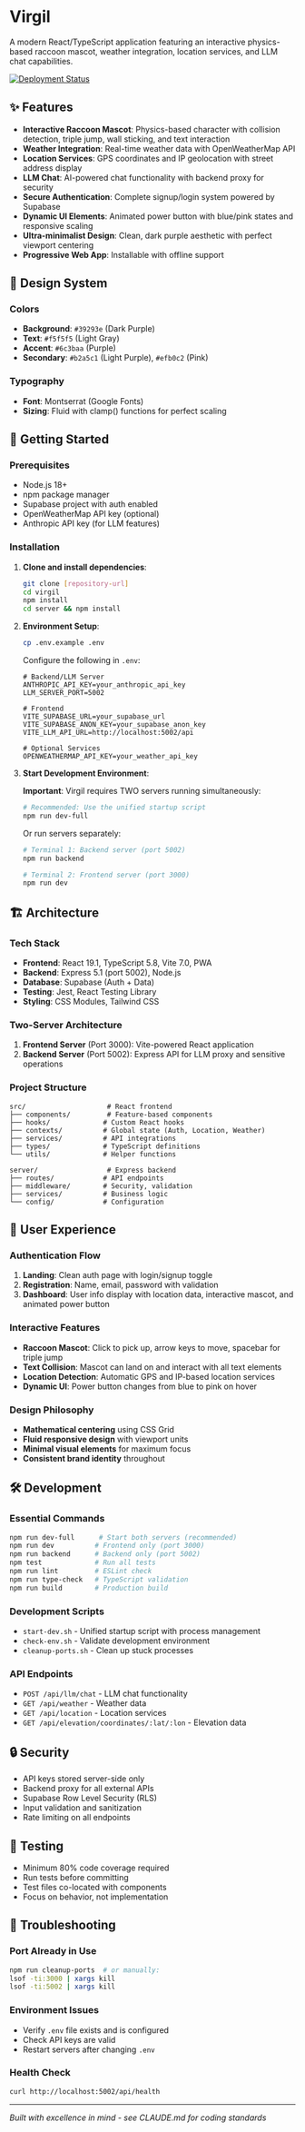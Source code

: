 # Virgil

A modern React/TypeScript application featuring an interactive physics-based raccoon mascot, weather integration, location services, and LLM chat capabilities.

[![Deployment Status](https://img.shields.io/badge/deployment-active-brightgreen)](https://virgil-app.vercel.app)

## ✨ Features

- **Interactive Raccoon Mascot**: Physics-based character with collision detection, triple jump, wall sticking, and text interaction
- **Weather Integration**: Real-time weather data with OpenWeatherMap API
- **Location Services**: GPS coordinates and IP geolocation with street address display
- **LLM Chat**: AI-powered chat functionality with backend proxy for security
- **Secure Authentication**: Complete signup/login system powered by Supabase
- **Dynamic UI Elements**: Animated power button with blue/pink states and responsive scaling
- **Ultra-minimalist Design**: Clean, dark purple aesthetic with perfect viewport centering
- **Progressive Web App**: Installable with offline support

## 🎨 Design System

### Colors

- **Background**: `#39293e` (Dark Purple)
- **Text**: `#f5f5f5` (Light Gray)
- **Accent**: `#6c3baa` (Purple)
- **Secondary**: `#b2a5c1` (Light Purple), `#efb0c2` (Pink)

### Typography

- **Font**: Montserrat (Google Fonts)
- **Sizing**: Fluid with clamp() functions for perfect scaling

## 🚀 Getting Started

### Prerequisites

- Node.js 18+
- npm package manager
- Supabase project with auth enabled
- OpenWeatherMap API key (optional)
- Anthropic API key (for LLM features)

### Installation

1. **Clone and install dependencies**:

   ```bash
   git clone [repository-url]
   cd virgil
   npm install
   cd server && npm install
   ```

2. **Environment Setup**:

   ```bash
   cp .env.example .env
   ```

   Configure the following in `.env`:

   ```env
   # Backend/LLM Server
   ANTHROPIC_API_KEY=your_anthropic_api_key
   LLM_SERVER_PORT=5002

   # Frontend
   VITE_SUPABASE_URL=your_supabase_url
   VITE_SUPABASE_ANON_KEY=your_supabase_anon_key
   VITE_LLM_API_URL=http://localhost:5002/api

   # Optional Services
   OPENWEATHERMAP_API_KEY=your_weather_api_key
   ```

3. **Start Development Environment**:

   **Important**: Virgil requires TWO servers running simultaneously:

   ```bash
   # Recommended: Use the unified startup script
   npm run dev-full
   ```

   Or run servers separately:

   ```bash
   # Terminal 1: Backend server (port 5002)
   npm run backend

   # Terminal 2: Frontend server (port 3000)
   npm run dev
   ```

## 🏗️ Architecture

### Tech Stack

- **Frontend**: React 19.1, TypeScript 5.8, Vite 7.0, PWA
- **Backend**: Express 5.1 (port 5002), Node.js
- **Database**: Supabase (Auth + Data)
- **Testing**: Jest, React Testing Library
- **Styling**: CSS Modules, Tailwind CSS

### Two-Server Architecture

1. **Frontend Server** (Port 3000): Vite-powered React application
2. **Backend Server** (Port 5002): Express API for LLM proxy and sensitive operations

### Project Structure

```
src/                    # React frontend
├── components/         # Feature-based components
├── hooks/             # Custom React hooks
├── contexts/          # Global state (Auth, Location, Weather)
├── services/          # API integrations
├── types/             # TypeScript definitions
└── utils/             # Helper functions

server/                 # Express backend
├── routes/            # API endpoints
├── middleware/        # Security, validation
├── services/          # Business logic
└── config/            # Configuration
```

## 🎯 User Experience

### Authentication Flow

1. **Landing**: Clean auth page with login/signup toggle
2. **Registration**: Name, email, password with validation
3. **Dashboard**: User info display with location data, interactive mascot, and animated power button

### Interactive Features

- **Raccoon Mascot**: Click to pick up, arrow keys to move, spacebar for triple jump
- **Text Collision**: Mascot can land on and interact with all text elements
- **Location Detection**: Automatic GPS and IP-based location services
- **Dynamic UI**: Power button changes from blue to pink on hover

### Design Philosophy

- **Mathematical centering** using CSS Grid
- **Fluid responsive design** with viewport units
- **Minimal visual elements** for maximum focus
- **Consistent brand identity** throughout

## 🛠️ Development

### Essential Commands

```bash
npm run dev-full      # Start both servers (recommended)
npm run dev          # Frontend only (port 3000)
npm run backend      # Backend only (port 5002)
npm test             # Run all tests
npm run lint         # ESLint check
npm run type-check   # TypeScript validation
npm run build        # Production build
```

### Development Scripts

- `start-dev.sh` - Unified startup script with process management
- `check-env.sh` - Validate development environment
- `cleanup-ports.sh` - Clean up stuck processes

### API Endpoints

- `POST /api/llm/chat` - LLM chat functionality
- `GET /api/weather` - Weather data
- `GET /api/location` - Location services
- `GET /api/elevation/coordinates/:lat/:lon` - Elevation data

## 🔒 Security

- API keys stored server-side only
- Backend proxy for all external APIs
- Supabase Row Level Security (RLS)
- Input validation and sanitization
- Rate limiting on all endpoints

## 🧪 Testing

- Minimum 80% code coverage required
- Run tests before committing
- Test files co-located with components
- Focus on behavior, not implementation

## 🚨 Troubleshooting

### Port Already in Use

```bash
npm run cleanup-ports  # or manually:
lsof -ti:3000 | xargs kill
lsof -ti:5002 | xargs kill
```

### Environment Issues

- Verify `.env` file exists and is configured
- Check API keys are valid
- Restart servers after changing `.env`

### Health Check

```bash
curl http://localhost:5002/api/health
```

---

_Built with excellence in mind - see CLAUDE.md for coding standards_
